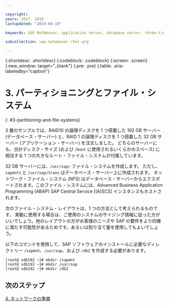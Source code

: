 ```yaml
---

copyright:
years: 2017, 2019
lastupdated: "2019-04-10"

keywords: SAP NetWeaver, application server, database server, three-tier

subcollection: sap-netweaver-rhel-qrg

---
```


{:shortdesc: .shortdesc}
{:codeblock: .codeblock}
{:screen: .screen}
{:new_window: target="_blank"}
{:pre: .pre}
{:table: .aria-labeledby="caption"}

# 3. パーティショニングとファイル・システム
{: #3-partitioning-and-file-systems}

3 層のサンプルでは、RAID10 の論理ディスクを 1 つ搭載した 192 GB サーバー (データベース・サーバー) と、RAID 1 の論理ディスクを 1 つ搭載した 32 GB サーバー (アプリケーション・サーバー) を注文しました。 どちらのサーバーにも、合計ディスク・サイズ (および `/boot` に使用されるいくらかのスペース) に相当する 1 つの大きなルート・ファイル・システムが付属しています。

32 GB サーバーには、`/usr/sap/` ファイル・システムを作成します。 ただし、`sapmnt1` と `/usr/sap/trans` はデータベース・サーバー上に作成されます。 ネットワーク・ファイル・システム (NFS) はデータベース・サーバーからエクスポートされます。このファイル・システムには、Advanced Business Application Programming (ABAP) SAP Central Service [(A)SCS] インスタンスもホストされます。

次のファイル・システム・レイアウトは、1 つの方法として考えられるものです。 実動に使用する場合は、ご使用のシステムのサイジング情報に従った方がいいでしょう。他のレイアウトの方がお客様のニーズや SAP の要件をより的確に満たす可能性があるためです。あるいは割り当て量を使用してもよいでしょう。

以下のコマンドを使用して、SAP ソフトウェアのインストールに必要なディレクトリー `/sapmnt`、`/usr/sap`、および `/db2` を作成する必要があります。
```
[root@ sdb192 ~]# mkdir /sapmnt
[root@ sdb192 ~]# mkdir /usr/sap
[root@ sdb192 ~]# mkdir /db2
```

## 次のステップ

[4. ネットワークの準備](/docs/infrastructure/sap-netweaver-rhel-qrg?topic=sap-netweaver-rhel-qrg-network#network)
